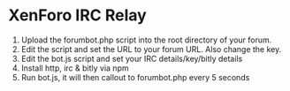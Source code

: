 XenForo IRC Relay
=================

1. Upload the forumbot.php script into the root directory of your forum.
2. Edit the script and set the URL to your forum URL. Also change the key.
3. Edit the bot.js script and set your IRC details/key/bitly details
4. Install http, irc & bitly via npm
5. Run bot.js, it will then callout to forumbot.php every 5 seconds
